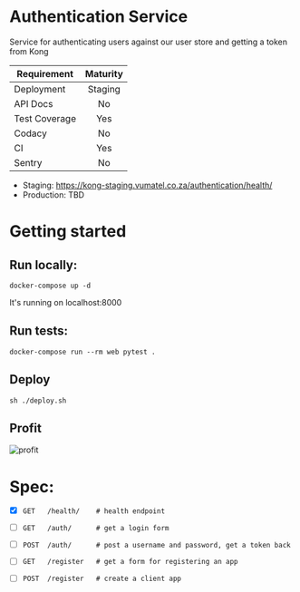# Authentication Service

Service for authenticating users against our user store and getting a token from Kong

| Requirement   | Maturity      |
| ------------- |:-------------:|
| Deployment    | Staging       |
| API Docs      | No            |
| Test Coverage | Yes           |
| Codacy        | No            |
| CI            | Yes           |
| Sentry        | No            |

* Staging: https://kong-staging.vumatel.co.za/authentication/health/
* Production: TBD

# Getting started

## Run locally:

```
docker-compose up -d
```

It's running on localhost:8000

## Run tests:

```
docker-compose run --rm web pytest .
```

## Deploy

```
sh ./deploy.sh
```

## Profit

![profit](https://i.ytimg.com/vi/tO5sxLapAts/hqdefault.jpg)

# Spec:

- [x] `GET   /health/    # health endpoint`
- [ ] `GET   /auth/      # get a login form`
- [ ] `POST  /auth/      # post a username and password, get a token back`
- [ ] `GET   /register   # get a form for registering an app`
- [ ] `POST  /register   # create a client app`

